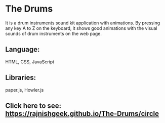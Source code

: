 # The Drums
It is a drum instruments sound kit application with animations. By pressing any key A to Z on the keyboard, it shows good animations with the visual sounds of drum instruments on the web page.
## Language: 
HTML, CSS, JavaScript
## Libraries: 
paper.js, Howler.js
## Click here to see: https://rajnishgeek.github.io/The-Drums/circle
